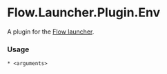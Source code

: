 Flow.Launcher.Plugin.Env
==================

A plugin for the [Flow launcher](https://github.com/Flow-Launcher/Flow.Launcher).

### Usage

    * <arguments>